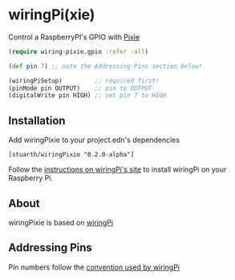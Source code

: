 # wiringPi(xie)

Control a RaspberryPI's GPIO with [Pixie](http://github.com/pixie-lang/pixie)

```clj
(require wiring-pixie.gpio :refer :all)

(def pin 7) ;; note the Addressing Pins section below!

(wiringPiSetup)         ;; required first!
(pinMode pin OUTPUT)    ;; pin to OUTPUT
(digitalWrite pin HIGH) ;; set pin 7 to HIGH
```
## Installation

Add wiringPixie to your project.edn's dependencies

`[stuarth/wiringPixie "0.2.0-alpha"]`

Follow the [instructions on wiringPi's site](http://wiringpi.com/download-and-install/) to install wiringPi on your Raspberry Pi.

## About

wiringPixie is based on [wiringPi](http://wiringpi.com/)

## Addressing Pins

Pin numbers follow the [convention used by wiringPi](http://wiringpi.com/pins/)
